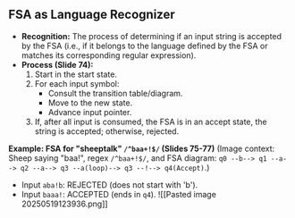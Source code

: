 ## FSA as Language Recognizer
*   **Recognition:** The process of determining if an input string is accepted by the FSA (i.e., if it belongs to the language defined by the FSA or matches its corresponding regular expression).
*   **Process (Slide 74):**
    1.  Start in the start state.
    2.  For each input symbol:
        *   Consult the transition table/diagram.
        *   Move to the new state.
        *   Advance input pointer.
    3.  If, after all input is consumed, the FSA is in an accept state, the string is accepted; otherwise, rejected.

**Example: FSA for "sheeptalk" `/^baa+!$/` (Slides 75-77)**
(Image context: Sheep saying "baa!", regex `/^baa+!$/`, and FSA diagram: `q0 --b--> q1 --a--> q2 --a--> q3 --a(loop)--> q3 --!--> q4(Accept)`.)
*   Input `aba!b`: REJECTED (does not start with 'b').
*   Input `baaa!`: ACCEPTED (ends in `q4`).
![[Pasted image 20250519123936.png]]